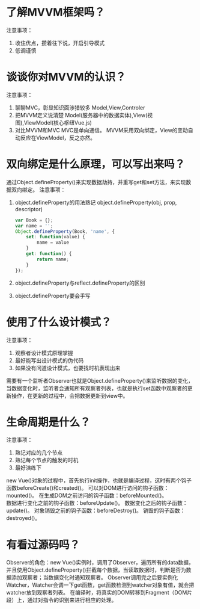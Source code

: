 # 了解MVVM框架吗？
注意事项：
1. 收住优点，攒着往下说，开启引导模式
2. 低调谨慎

# 谈谈你对MVVM的认识？
注意事项：
1. 聊聊MVC，彰显知识面涉猎较多
	Model,View,Controler
2. 把MVVM定义说清楚
	Model(服务器中的数据实体),View(视图),ViewModel(核心枢纽Vue.js)
3. 对比MVVM和MVC
	MVC是单向通信。
	MVVM采用双向绑定，View的变动自动反应在ViewModel，反之亦然。

# 双向绑定是什么原理，可以写出来吗？
通过Object.defineProperty()来实现数据劫持，并重写get和set方法，来实现数据双向绑定。
注意事项：
1. object.defineProperty的用法熟记
	object.defineProperty(obj, prop, descriptor)
	```javascript
	var Book = {};
	var name = '';
	Object.defineProperty(Book, 'name', {
	    set: function(value) {
	        name = value
	    }
	    get: function() {
	        return name;
	    }
	});
	```

2. object.defineProperty与reflect.defineProperty的区别
3. object.defineProperty要会手写

# 使用了什么设计模式？
注意事项：
1. 观察者设计模式原理掌握
2. 最好能写出设计模式的伪代码
3. 如果没有问道设计模式，也要找时机表现出来

需要有一个监听者Observer也就是Object.defineProperty()来监听数据的变化，当数据变化时，监听者会通知所有观察者列表，也就是执行set函数中观察者的更新操作，在更新的过程中，会把数据更新到view中。

# 生命周期是什么？
注意事项：
1. 熟记对应的几个节点
2. 熟记每个节点的触发的时机
3. 最好演练下

new Vue()对象的过程中，首先执行init操作，也就是编译过程，这时有两个钩子函数beforeCreate()和created()。
可以对DOM进行访问的钩子函数：mounted()。
在生成DOM之前访问的钩子函数：beforeMounted()。  
数据进行变化之前的钩子函数：beforeUpdate()。
数据变化之后的钩子函数：update()。
对象销毁之前的钩子函数：beforeDestroy()。
销毁的钩子函数：destroyed()。

# 有看过源码吗？

Observer的角色：new Vue()实例时，调用了Observer，遍历所有的data数据，并且使用Object.defineProperty()拦截每个数据，当读取数据时，判断是否为数据添加观察者；当数据变化时通知观察者。
Observer调用完之后要实例化Watcher，Watcher会调一下get函数，get函数检测到watcher对象有值，就会把watcher放到观察者列表。
在编译时，将真实的DOM转移到Fragment（DOM片段）上，通过对指令的识别来进行相应的处理。